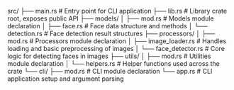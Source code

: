 src/
├── main.rs                 # Entry point for CLI application
├── lib.rs                  # Library crate root, exposes public API
├── models/
│   ├── mod.rs              # Models module declaration
│   ├── face.rs             # Face data structure and methods
│   └── detection.rs        # Face detection result structures
├── processors/
│   ├── mod.rs              # Processors module declaration
│   ├── image_loader.rs     # Handles loading and basic preprocessing of images
│   └── face_detector.rs    # Core logic for detecting faces in images
├── utils/
│   ├── mod.rs              # Utilities module declaration
│   └── helpers.rs          # Helper functions used across the crate
└── cli/
    ├── mod.rs              # CLI module declaration
    └── app.rs              # CLI application setup and argument parsing